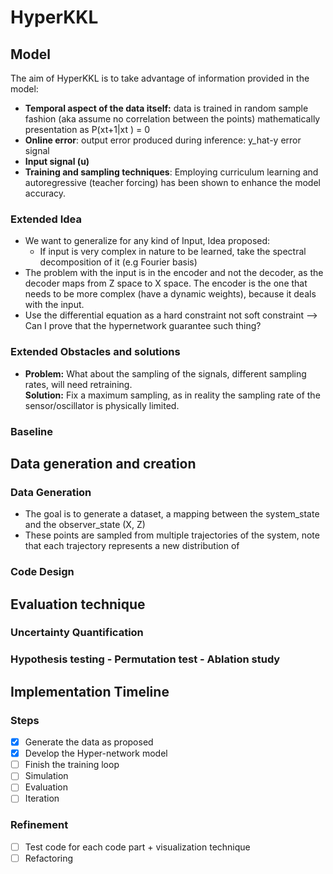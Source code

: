 # HyperKKL

## Model
The aim of HyperKKL is to take advantage of information provided in the model:
- **Temporal aspect of the data itself:** data is trained in random sample fashion (aka assume no correlation between the points) mathematically presentation as 
P(xt+1|xt ) = 0
- **Online error**: output error produced during inference: y_hat-y error signal
- **Input signal (u)** 
- **Training and sampling techniques**: Employing curriculum learning and autoregressive (teacher forcing) has been shown to enhance the model accuracy.

### Extended Idea

- We want to generalize for any kind of Input, Idea proposed:
  - If input is very complex in nature to be learned, take the spectral decomposition of it (e.g Fourier basis)
- The problem with the input is in the encoder and not the decoder, as the decoder maps from Z space to X space. The encoder is the one that needs to be more complex (have a dynamic weights), because it deals with the input.
- Use the differential equation as a hard constraint not soft constraint --> Can I prove that the hypernetwork guarantee such thing?
### Extended Obstacles and solutions
- **Problem:** What about the sampling of the signals, different sampling rates, will need retraining. \
**Solution:** Fix a maximum sampling, as in reality the sampling rate of the sensor/oscillator is physically limited.
### Baseline



## Data generation and creation

### Data Generation 

- The goal is to generate a dataset, a mapping between the system_state and the observer_state (X, Z)
- These points are sampled from multiple trajectories of the system, note that each trajectory represents a new distribution of 


### Code Design
## Evaluation technique
### Uncertainty Quantification
### Hypothesis testing - Permutation test - Ablation study
## Implementation Timeline
### Steps
- [X] Generate the data as proposed
- [X] Develop the Hyper-network model
- [ ] Finish the training loop
- [ ] Simulation
- [ ] Evaluation
- [ ] Iteration
### Refinement 
- [ ] Test code for each code part + visualization technique
- [ ] Refactoring